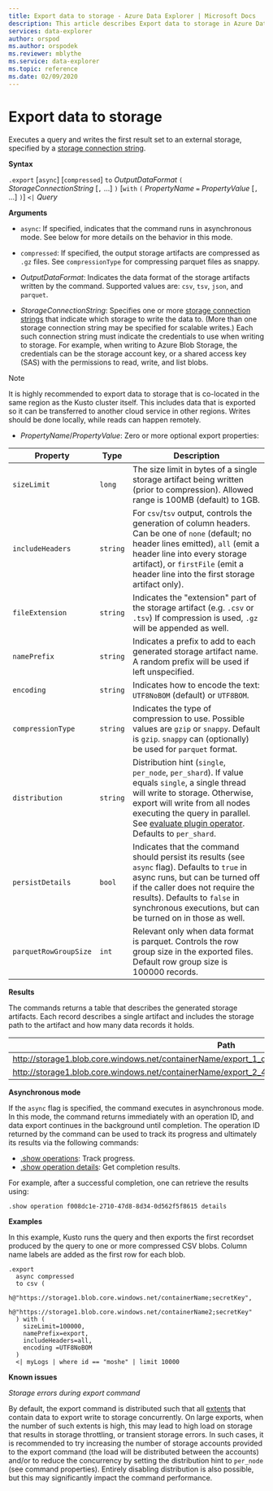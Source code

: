 ```yaml
---
title: Export data to storage - Azure Data Explorer | Microsoft Docs
description: This article describes Export data to storage in Azure Data Explorer.
services: data-explorer
author: orspod
ms.author: orspodek
ms.reviewer: mblythe
ms.service: data-explorer
ms.topic: reference
ms.date: 02/09/2020
---
```

# Export data to storage

Executes a query and writes the first result set to an
external storage, specified by a [storage connection string](../../api/connection-strings/storage.md).

**Syntax**

`.export` [`async`] [`compressed`]
`to` *OutputDataFormat*
`(` *StorageConnectionString* [`,` ...] `)`
[`with` `(` *PropertyName* `=` *PropertyValue* [`,` ...] `)`]
`<|` *Query*

**Arguments**

* `async`: If specified, indicates that the command runs in asynchronous mode.
  See below for more details on the behavior in this mode.

* `compressed`: If specified, the output storage artifacts are compressed
  as `.gz` files. See `compressionType` for compressing parquet files as snappy. 

* *OutputDataFormat*: Indicates the data format of the storage artifacts written
  by the command. Supported values are: `csv`, `tsv`, `json`, and `parquet`.

* *StorageConnectionString*: Specifies one or more [storage connection strings](../../api/connection-strings/storage.md)
  that indicate which storage to write the data to. (More than one storage
  connection string may be specified for scalable writes.) Each such connection 
  string must indicate the credentials to use when writing to storage.
  For example, when writing to Azure Blob Storage, the credentials can be the
  storage account key, or a shared access key (SAS) with the permissions to
  read, write, and list blobs.

> [!NOTE]
> It is highly recommended to export data to storage that is co-located in the
> same region as the Kusto cluster itself. This includes data that is exported so it can be transferred to another cloud service in
> other regions. Writes should be done locally, while reads can happen remotely.

* *PropertyName*/*PropertyValue*: Zero or more optional export properties:

|Property        |Type    |Description                                                                                                                |
|----------------|--------|---------------------------------------------------------------------------------------------------------------------------|
|`sizeLimit`     |`long`  |The size limit in bytes of a single storage artifact being written (prior to compression). Allowed range is 100MB (default) to 1GB.|
|`includeHeaders`|`string`|For `csv`/`tsv` output, controls the generation of column headers. Can be one of `none` (default; no header lines emitted), `all` (emit a header line into every storage artifact), or `firstFile` (emit a header line into the first storage artifact only).|
|`fileExtension` |`string`|Indicates the "extension" part of the storage artifact (e.g. `.csv` or `.tsv`) If compression is used, `.gz` will be appended as well.|
|`namePrefix`    |`string`|Indicates a prefix to add to each generated storage artifact name. A random prefix will be used if left unspecified.       |
|`encoding`      |`string`|Indicates how to encode the text: `UTF8NoBOM` (default) or `UTF8BOM`. |
|`compressionType`|`string`|Indicates the type of compression to use. Possible values are `gzip` or `snappy`. Default is `gzip`. `snappy` can (optionally) be used for `parquet` format. |
|`distribution`   |`string`  |Distribution hint (`single`, `per_node`, `per_shard`). If value equals `single`, a single thread will write to storage. Otherwise, export will write from all nodes executing the query in parallel. See [evaluate plugin operator](../../query/evaluateoperator.md). Defaults to `per_shard`.
|`persistDetails`|`bool`  |Indicates that the command should persist its results (see `async` flag). Defaults to `true` in async runs, but can be turned off if the caller does not require the results). Defaults to `false` in synchronous executions, but can be turned on in those as well. |
|`parquetRowGroupSize`|`int`  |Relevant only when data format is parquet. Controls the row group size in the exported files. Default row group size is 100000 records.|

**Results**

The commands returns a table that describes the generated storage artifacts.
Each record describes a single artifact and includes the storage path to the
artifact and how many data records it holds.

|Path|NumRecords|
|---|---|
|http://storage1.blob.core.windows.net/containerName/export_1_d08afcae2f044c1092b279412dcb571b.csv|10|
|http://storage1.blob.core.windows.net/containerName/export_2_454c0f1359e24795b6529da8a0101330.csv|15|

**Asynchronous mode**

If the `async` flag is specified, the command executes in asynchronous mode.
In this mode, the command returns immediately with an operation ID, and data
export continues in the background until completion. The operation ID returned
by the command can be used to track its progress and ultimately its results
via the following commands:

* [.show operations](../operations.md#show-operations): Track progress.
* [.show operation details](../operations.md#show-operation-details): Get completion results.

For example, after a successful completion, one can retrieve the results using:

```
.show operation f008dc1e-2710-47d8-8d34-0d562f5f8615 details
```

**Examples** 

In this example, Kusto runs the query and then exports the first recordset produced by the query to one or more compressed CSV blobs.
Column name labels are added as the first row for each blob.

``` 
.export
  async compressed
  to csv (
    h@"https://storage1.blob.core.windows.net/containerName;secretKey",
    h@"https://storage1.blob.core.windows.net/containerName2;secretKey"
  ) with (
    sizeLimit=100000,
    namePrefix=export,
    includeHeaders=all,
    encoding =UTF8NoBOM
  )
  <| myLogs | where id == "moshe" | limit 10000
```

**Known issues**

*Storage errors during export command*

By default, the export command is distributed such that all [extents](../extents-overview.md) that contain data to export 
write to storage concurrently. On large exports, when the number of such extents is high, this may lead to high load on 
storage that results in storage throttling, or transient storage errors. In such cases, it is recommended to try increasing
the number of storage accounts provided to the export command (the load will be distributed between the accounts) and/or to 
reduce the concurrency by setting the distribution hint to `per_node` (see command properties). Entirely disabling distribution
 is also possible, but this may significantly impact the command performance.
 
